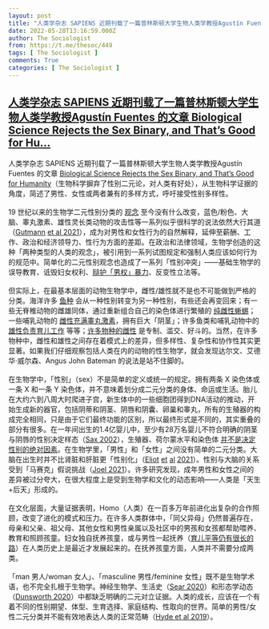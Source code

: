 ```yaml
---
layout: post
title: "人类学杂志 SAPIENS 近期刊载了一篇普林斯顿大学生物人类学教授Agustín Fuentes 的文章  Biological Science Rejects the Sex Binary, and That’s Good for Hu"
date: 2022-05-28T13:16:59.000Z
author: The Sociologist
from: https://t.me/thesoc/449
tags: [ The Sociologist ]
comments: True
categories: [ The Sociologist ]
---
```

<!--1653743819000-->
[人类学杂志 SAPIENS 近期刊载了一篇普林斯顿大学生物人类学教授Agustín Fuentes 的文章  Biological Science Rejects the Sex Binary, and That’s Good for Hu...](https://t.me/thesoc/449)
------

<div>
<p>人类学杂志 SAPIENS 近期刊载了一篇普林斯顿大学生物人类学教授Agustín Fuentes 的文章  <a href="https://www.sapiens.org/biology/biological-science-rejects-the-sex-binary-and-thats-good-for-humanity/" target="_blank" rel="noopener" onclick="return confirm('Open this link?\n\n'+this.href);">Biological Science Rejects the Sex Binary, and That’s Good for Humanity</a>（生物科学摒弃了性别二元论，对人类有好处），从生物科学证据的角度，简述了男性、女性或两者兼有的多样方式，呼吁接受性别多样性。<br><br>19 世纪以来的生物学二元性别分类的 <a href="https://ecodevoevo.blogspot.com/2021/02/descent-of-man-150-years-later-with.html" target="_blank" rel="noopener" onclick="return confirm('Open this link?\n\n'+this.href);">观念</a> 至今没有什么改变，蓝色/粉色、大脑、睾丸激素、雄性灵长类动物的攻击性等一系列似乎很科学的说法依然大行其道（<a href="https://t.me/thesoclib/315" target="_blank" rel="noopener" onclick="return confirm('Open this link?\n\n'+this.href);">Gutmann</a> <a href="https://t.me/thesoclib/315" target="_blank" rel="noopener" onclick="return confirm('Open this link?\n\n'+this.href);">et al </a><a href="https://t.me/thesoclib/315" target="_blank" rel="noopener" onclick="return confirm('Open this link?\n\n'+this.href);">2021</a>），成为对男性和女性行为的自然解释，延伸至薪酬、工作、政治和经济领导力、性行为方面的差距。在政治和法律领域，生物学创造的这种「两种类型的人类的观念」，被引用到一系列试图规定和强制人类应该如何行为的规范中。简单化的二元性别观念也造成了一系列「性别冲突」——基础生物学的误导教育、诋毁妇女权利、<a href="https://www.technologyreview.com/2020/02/07/349052/the-manosphere-is-getting-more-toxic-as-angry-men-join-the-incels/" target="_blank" rel="noopener" onclick="return confirm('Open this link?\n\n'+this.href);">辩护「男权」暴力</a>、反变性立法等。<br><br>但实际上，在最基本层面的动物生物学中，雌性/雄性就不是也不可能做到严格的分类。海洋许多 <a href="https://www.bbcearth.com/news/fish-are-the-sex-switching-masters-of-the-animal-kingdom" target="_blank" rel="noopener" onclick="return confirm('Open this link?\n\n'+this.href);">鱼种</a> 会从一种性别转变为另一种性别，有些还会再变回来；有一些无脊椎动物的雌雄同体，通过重新组合自己的染色体进行繁殖的 <a href="https://www.scientificamerican.com/article/asexual-lizards/" target="_blank" rel="noopener" onclick="return confirm('Open this link?\n\n'+this.href);">纯雌性蜥蜴</a>；一些哺乳动物的 <a href="https://www.pbs.org/wnet/nature/blog/girls-boy-bits-pseudopenis-hyena-elephant/" target="_blank" rel="noopener" onclick="return confirm('Open this link?\n\n'+this.href);">雌性充满睾丸激素</a>，拥有巨大「阴茎」；许多鱼类和哺乳动物中的 <a href="https://news.yale.edu/2015/06/08/best-dads-planet-let-s-start-these-little-guys" target="_blank" rel="noopener" onclick="return confirm('Open this link?\n\n'+this.href);">雄性负责育儿工作</a> 等等；<a href="https://www.theguardian.com/books/2022/mar/11/bitch-by-lucy-cooke-review-joyous-debunking-gender-stereotypes-nature-wild-darwin-female" target="_blank" rel="noopener" onclick="return confirm('Open this link?\n\n'+this.href);">许多物种的雌性</a> 是专制、滥交、好斗的。当然，在许多物种中，雌性和雄性之间存在着模式上的差异，但多样性、复杂性和协作性其实更显著。如果我们仔细观察包括人类在内的动物的性生物学，就会发现达尔文、艾德华·威尔森、Angus John Bateman 的说法是站不住脚的。<br><br>在生物学中，「性别」（sex）不是简单的定义或统一的规定。拥有两条 X 染色体或一条 X 和一条 Y 染色体，并不意味着划分成二元分类的身体、命运或生活。胎儿在大约六到八周大时爬进子宫，新生体中的一些细胞团得到DNA活动的推动，开始生成新的器官，包括阴蒂和阴茎、阴唇和阴囊、卵巢和睾丸，所有的生殖器的构成完全相同，只是由于它们最终功能的区别，所以最终形式是不同的，其实重叠的部分有很多。在一年间出生的1.4亿婴儿中，至少有28万名婴儿不符合明确的阴茎与阴唇的性别决定样态（<a href="https://t.me/thesoclib/316" target="_blank" rel="noopener" onclick="return confirm('Open this link?\n\n'+this.href);">Sax 2002</a>），生殖器、荷尔蒙水平和染色体 <a href="https://www.nature.com/articles/d41586-018-07238-8" target="_blank" rel="noopener" onclick="return confirm('Open this link?\n\n'+this.href);">并不是决定性别的绝对因素</a>。在生物学里，「男性」和「女性」之间没有简单的二元分类。大脑在出生时并不比肾脏和肝脏更「性别化」（<a href="https://t.me/thesoclib/317" target="_blank" rel="noopener" onclick="return confirm('Open this link?\n\n'+this.href);">Eliot</a> <a href="https://t.me/thesoclib/317" target="_blank" rel="noopener" onclick="return confirm('Open this link?\n\n'+this.href);">et</a> <a href="https://t.me/thesoclib/317" target="_blank" rel="noopener" onclick="return confirm('Open this link?\n\n'+this.href);">al</a> <a href="https://t.me/thesoclib/317" target="_blank" rel="noopener" onclick="return confirm('Open this link?\n\n'+this.href);">2021</a>）。性别与大脑的关系受到「马赛克」假说挑战（<a href="https://t.me/thesoclib/318" target="_blank" rel="noopener" onclick="return confirm('Open this link?\n\n'+this.href);">Joel 2021</a>）。许多研究发现，成年男性和女性之间的差异被过分夸大，在很大程度上是受到生物学和文化的动态影响——人类是「天生+后天」形成的。<br><br>在文化层面，大量证据表明，Homo（人类）在一百多万年前进化出复杂的合作照顾，改变了进化的模式和压力。在许多人类群体中，「同父异母」仍然普遍存在，母亲和父亲、祖父母、其他女性和男性亲属以及社区中的男孩和女孩都帮助喂养、教育和照顾孩童。妇女独自抚养孩童，或与男性一起抚养（<a href="https://theconversation.com/dads-are-more-involved-in-parenting-yes-but-moms-still-put-in-more-work-72026" target="_blank" rel="noopener" onclick="return confirm('Open this link?\n\n'+this.href);">育儿平等仍有很长的路</a>）在人类历史上是最近才发展起来的。在抚养孩童方面，人类并不需要分成两类。<br><br>「man 男人/woman 女人」、「masculine 男性/feminine 女性」既不是生物学术语，也不完全扎根于生物学。神经生物学、生活史（<a href="https://t.me/thesoclib/319" target="_blank" rel="noopener" onclick="return confirm('Open this link?\n\n'+this.href);">Sear 2020</a>）和形态学动态（<a href="https://t.me/thesoclib/320" target="_blank" rel="noopener" onclick="return confirm('Open this link?\n\n'+this.href);">Dunsworth 2020</a>）中都缺乏明确的二元对立证据。人类的成长，应该在一个有着不同的性别期望、体型、生育选择、家庭结构、性取向的世界。简单的男性/女性二元分类并不能有效地表达人类的正常范畴（<a href="https://t.me/thesoclib/321" target="_blank" rel="noopener" onclick="return confirm('Open this link?\n\n'+this.href);">Hyde et al 2019</a>）。</p>
</div>
